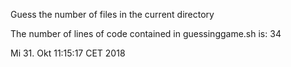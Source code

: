 Guess the number of files in the current directory

The number of lines of code contained in guessinggame.sh is:
34

Mi 31. Okt 11:15:17 CET 2018
